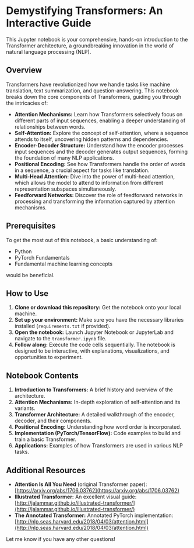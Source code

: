 # Demystifying Transformers: An Interactive Guide

This Jupyter notebook is your comprehensive, hands-on introduction to the Transformer architecture, a groundbreaking innovation in the world of natural language processing (NLP).

## Overview

Transformers have revolutionized how we handle tasks like machine translation, text summarization, and question-answering. This notebook breaks down the core components of Transformers, guiding you through the intricacies of:

* **Attention Mechanisms:** Learn how Transformers selectively focus on different parts of input sequences, enabling a deeper understanding of relationships between words.
* **Self-Attention:** Explore the concept of self-attention, where a sequence attends to itself, uncovering hidden patterns and dependencies.
* **Encoder-Decoder Structure:** Understand how the encoder processes input sequences and the decoder generates output sequences, forming the foundation of many NLP applications.
* **Positional Encoding:** See how Transformers handle the order of words in a sequence, a crucial aspect for tasks like translation.
* **Multi-Head Attention:** Dive into the power of multi-head attention, which allows the model to attend to information from different representation subspaces simultaneously.
* **Feedforward Networks:** Discover the role of feedforward networks in processing and transforming the information captured by attention mechanisms.

## Prerequisites

To get the most out of this notebook, a basic understanding of:

* Python
* PyTorch Fundamentals
* Fundamental machine learning concepts

would be beneficial.

## How to Use

1. **Clone or download this repository:** Get the notebook onto your local machine.
2. **Set up your environment:** Make sure you have the necessary libraries installed (`requirements.txt` if provided).
3. **Open the notebook:** Launch Jupyter Notebook or JupyterLab and navigate to the `transformer.ipynb` file.
4. **Follow along:** Execute the code cells sequentially. The notebook is designed to be interactive, with explanations, visualizations, and opportunities to experiment.

## Notebook Contents

1. **Introduction to Transformers:** A brief history and overview of the architecture.
2. **Attention Mechanisms:** In-depth exploration of self-attention and its variants.
3. **Transformer Architecture:** A detailed walkthrough of the encoder, decoder, and their components.
4. **Positional Encoding:** Understanding how word order is incorporated.
5. **Implementation (PyTorch/TensorFlow):**  Code examples to build and train a basic Transformer.
6. **Applications:** Examples of how Transformers are used in various NLP tasks.

## Additional Resources

* **Attention Is All You Need** (original Transformer paper): [https://arxiv.org/abs/1706.03762](https://arxiv.org/abs/1706.03762)
* **Illustrated Transformer:** An excellent visual guide: [http://jalammar.github.io/illustrated-transformer/](http://jalammar.github.io/illustrated-transformer/)
* **The Annotated Transformer:** Annotated PyTorch implementation: [http://nlp.seas.harvard.edu/2018/04/03/attention.html](http://nlp.seas.harvard.edu/2018/04/03/attention.html)

Let me know if you have any other questions!
